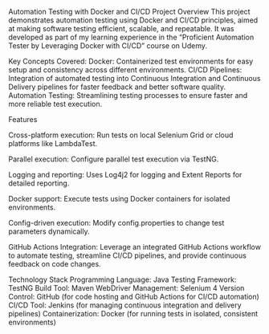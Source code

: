 Automation Testing with Docker and CI/CD
Project Overview
This project demonstrates automation testing using Docker and CI/CD principles, aimed at making software testing efficient, scalable, and repeatable. It was developed as part of my learning experience in the “Proficient Automation Tester by Leveraging Docker with CI/CD” course on Udemy.

Key Concepts Covered:
Docker: Containerized test environments for easy setup and consistency across different environments.
CI/CD Pipelines: Integration of automated testing into Continuous Integration and Continuous Delivery pipelines for faster feedback and better software quality.
Automation Testing: Streamlining testing processes to ensure faster and more reliable test execution.

Features

Cross-platform execution: Run tests on local Selenium Grid or cloud platforms like LambdaTest.

Parallel execution: Configure parallel test execution via TestNG.

Logging and reporting: Uses Log4j2 for logging and Extent Reports for detailed reporting.

Docker support: Execute tests using Docker containers for isolated environments.

Config-driven execution: Modify config.properties to change test parameters dynamically.

GitHub Actions Integration: Leverage an integrated GitHub Actions workflow to automate testing, streamline CI/CD pipelines, and provide continuous feedback on code changes.

Technology Stack
Programming Language: Java
Testing Framework: TestNG
Build Tool: Maven
WebDriver Management: Selenium 4
Version Control: GitHub (for code hosting and GitHub Actions for CI/CD automation)
CI/CD Tool: Jenkins (for managing continuous integration and delivery pipelines)
Containerization: Docker (for running tests in isolated, consistent environments)
